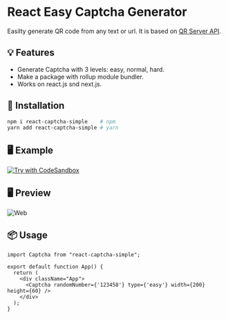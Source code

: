 # React Easy Captcha Generator

Easilty generate QR code from any text or url. It is based on [QR Server API](https://goqr.me/api/doc/create-qr-code/).

## 💡 Features

- Generate Captcha with 3 levels: easy, normal, hard.
- Make a package with rollup module bundler.
- Works on react.js snd next.js.

## 🔧 Installation

```bash
npm i react-captcha-simple    # npm
yarn add react-captcha-simple # yarn
```

## 🖥️ Example

[![Try with CodeSandbox](https://codesandbox.io/static/img/play-codesandbox.svg)](https://codesandbox.io/s/beautiful-ives-56h5f3?file=/src/App.js)

## 🖥️ Preview

![Web](https://raw.githubusercontent.com/encoresky/qrcode-generator/main/demo-image.png)

## 📦 Usage

```tsx
import Captcha from "react-captcha-simple";

export default function App() {
  return (
    <div className="App">
      <Captcha randomNumber={'123458'} type={'easy'} width={200} height={60} />
    </div>
  );
}
```
